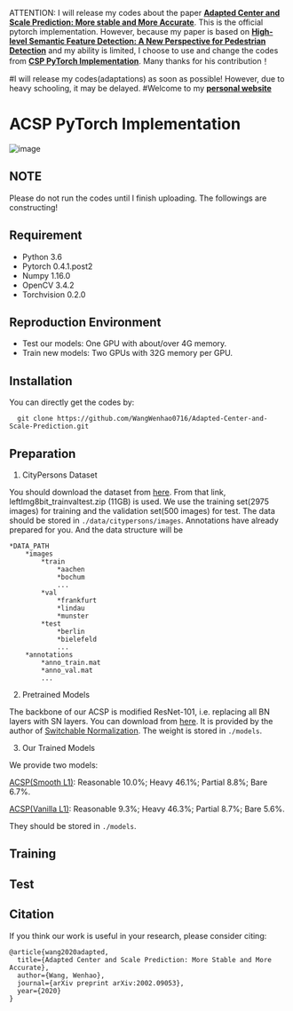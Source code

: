 ATTENTION: I will release my codes about the paper [**Adapted Center and Scale Prediction: More stable and More Accurate**](<https://arxiv.org/abs/2002.09053>). This is the official pytorch implementation. However, because my paper is based on [**High-level Semantic Feature Detection: A New Perspective for Pedestrian Detection**](<https://arxiv.org/abs/1904.02948>) and my ability is limited, I choose to use and change the codes from [**CSP PyTorch Implementation**](<https://github.com/lw396285v/CSP-pedestrian-detection-in-pytorch>). Many thanks for his contribution！

#I will release my codes(adaptations) as soon as possible! However, due to heavy schooling, it may be delayed.
#Welcome to my [**personal website**](<https://wenhaowang.org>)

# ACSP PyTorch Implementation
![image](https://github.com/WangWenhao0716/pictures/blob/master/4.png)

## NOTE
Please do not run the codes until I finish uploading. The followings are constructing!

## Requirement
* Python 3.6
* Pytorch 0.4.1.post2
* Numpy 1.16.0
* OpenCV 3.4.2
* Torchvision 0.2.0

## Reproduction Environment
* Test our models: One GPU with about/over 4G memory.
* Train new models: Two GPUs with 32G memory per GPU.

## Installation
You can directly get the codes by:
```
  git clone https://github.com/WangWenhao0716/Adapted-Center-and-Scale-Prediction.git
```

## Preparation
1. CityPersons Dataset

You should download the dataset from [here](https://www.cityscapes-dataset.com/downloads/). From that link, leftImg8bit_trainvaltest.zip (11GB) is used. We use the training set(2975 images) for training and the validation set(500 images) for test. The data should be stored in `./data/citypersons/images`. Annotations have already prepared for you. And the data structure will be 
```
*DATA_PATH
	*images
		*train
			*aachen
			*bochum
			...
		*val
			*frankfurt
			*lindau
			*munster
		*test
			*berlin
			*bielefeld
			...
	*annotations
		*anno_train.mat
		*anno_val.mat
		...
```


2. Pretrained Models

The backbone of our ACSP is modified ResNet-101, i.e. replacing all BN layers with SN layers. You can download from [here](https://pan.baidu.com/s/1rK-ukAjEIPql2ECi38hRbQ). It is provided by the author of [Switchable Normalization](https://github.com/switchablenorms/Switchable-Normalization). The weight is stored in `./models`.

3. Our Trained Models

We provide two models:

[ACSP(Smooth L1)](): Reasonable 10.0%; Heavy 46.1%; Partial 8.8%; Bare 6.7%.

[ACSP(Vanilla L1)](): Reasonable 9.3%; Heavy 46.3%; Partial 8.7%; Bare 5.6%.

They should be stored in `./models`.

## Training

## Test


## Citation
If you think our work is useful in your research, please consider citing:
```
@article{wang2020adapted,
  title={Adapted Center and Scale Prediction: More Stable and More Accurate},
  author={Wang, Wenhao},
  journal={arXiv preprint arXiv:2002.09053},
  year={2020}
}
```
